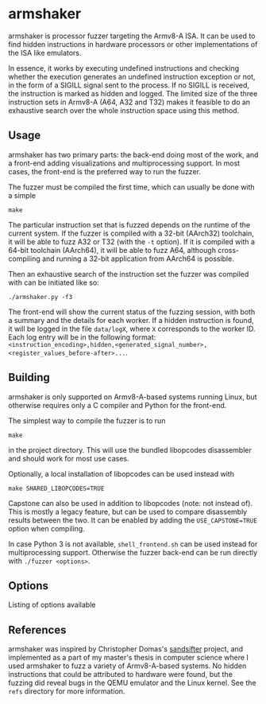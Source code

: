 # armshaker
armshaker is processor fuzzer targeting the Armv8-A ISA. It can be used to find hidden instructions in hardware processors or other implementations of the ISA like emulators. 

In essence, it works by executing undefined instructions and checking whether the execution generates an undefined instruction exception or not, in the form of a SIGILL signal sent to the process. If no SIGILL is received, the instruction is marked as hidden and logged. The limited size of the three instruction sets in Armv8-A (A64, A32 and T32) makes it feasible to do an exhaustive search over the whole instruction space using this method.

## Usage

armshaker has two primary parts: the back-end doing most of the work, and a front-end adding visualizations and multiprocessing support. In most cases, the front-end is the preferred way to run the fuzzer.

The fuzzer must be compiled the first time, which can usually be done with a simple

```
make
```

The particular instruction set that is fuzzed depends on the runtime of the current system. If the fuzzer is compiled with a 32-bit (AArch32) toolchain, it will be able to fuzz A32 or T32 (with the `-t` option). If it is compiled with a 64-bit toolchain (AArch64), it will be able to fuzz A64, although cross-compiling and running a 32-bit application from AArch64 is possible.

Then an exhaustive search of the instruction set the fuzzer was compiled with can be initiated like so:

```
./armshaker.py -f3
```

The front-end will show the current status of the fuzzing session, with both a summary and the details for each worker. If a hidden instruction is found, it will be logged in the file `data/logX`, where `X` corresponds to the worker ID. Each log entry will be in the following format: `<instruction_encoding>,hidden,<generated_signal_number>,<register_values_before-after>...`.

## Building

armshaker is only supported on Armv8-A-based systems running Linux, but otherwise requires only a C compiler and Python for the front-end.

The simplest way to compile the fuzzer is to run

```
make
```

in the project directory. This will use the bundled libopcodes disassembler and should work for most use cases.

Optionally, a local installation of libopcodes can be used instead with

```
make SHARED_LIBOPCODES=TRUE
```

Capstone can also be used in addition to libopcodes (note: not instead of). This is mostly a legacy feature, but can be used to compare disassembly results between the two. It can be enabled by adding the `USE_CAPSTONE=TRUE` option when compiling.

In case Python 3 is not available, `shell_frontend.sh` can be used instead for multiprocessing support. Otherwise the fuzzer back-end can be run directly with `./fuzzer <options>`.

## Options

Listing of options available

## References

armshaker was inspired by Christopher Domas's [sandsifter](https://github.com/xoreaxeaxeax/sandsifter) project, and implemented as a part of my master's thesis in computer science where I used armshaker to fuzz a variety of Armv8-A-based systems. No hidden instructions that could be attributed to hardware were found, but the fuzzing did reveal bugs in the QEMU emulator and the Linux kernel. See the `refs` directory for more information.
